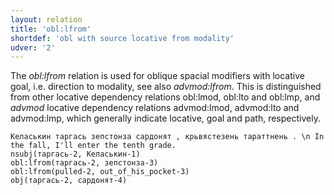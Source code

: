 ```yaml
---
layout: relation
title: 'obl:lfrom'
shortdef: 'obl with source locative from modality'
udver: '2'
---
```


The _obl:lfrom_ relation is used for oblique spacial modifiers with locative goal, i.e. direction to modality,
see also _advmod:lfrom_.
This is distinguished from other locative dependency relations obl:lmod, obl:lto and obl:lmp,
and _advmod_ locative dependency relations advmod:lmod, advmod:lto and advmod:lmp,
which generally indicate locative, goal and path, respectively.

~~~ sdparse
Келаськин таргась зепстонза сардонят , крьвястезень тараттнень . \n In the fall, I'll enter the tenth grade.
nsubj(таргась-2, Келаськин-1)
obl:lfrom(таргась-2, зепстонза-3)
obl:lfrom(pulled-2, out_of_his_pocket-3)
obj(таргась-2, сардонят-4)

~~~


<!-- Interlanguage links updated Ne 5. května 2024, 18:21:38 CEST -->
